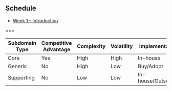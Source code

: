 ## Schedule

* [Week 1 - Introduction](./week-1.html)

===

| Subdomain Type | Competitive Advantage | Complexity | Volatility | Implementation     | Problem     |
| -------------- | --------------------- | ---------- | ---------- | ------------------ | ----------- |
| Core           | Yes                   | High       | High       | In-house           | Interesting |
| Generic        | No                    | High       | Low        | Buy/Adopt          | Solved      |
| Supporting     | No                    | Low        | Low        | In-house/Outsource | Obvious     |